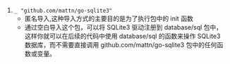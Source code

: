
1. `_ "github.com/mattn/go-sqlite3"`
   - 匿名导入,这种导入方式的主要目的是为了执行包中的 init 函数
   - 通过空白导入这个包，可以将 SQLite3 驱动注册到 database/sql 包中，这样你就可以在后续的代码中使用 database/sql 的函数来操作 SQLite3 数据库，而不需要直接调用 github.com/mattn/go-sqlite3 包中的任何函数或变量。
